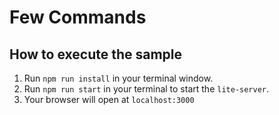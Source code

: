 # Few Commands

## How to execute the sample

1. Run `npm run install` in your terminal window.
2. Run `npm run start` in your terminal to start the `lite-server`.
3. Your browser will open at `localhost:3000`
